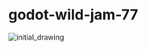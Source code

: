 # godot-wild-jam-77

![initial_drawing](https://github.com/user-attachments/assets/24663d0a-5c78-4287-8637-3c32393a2fbe)
